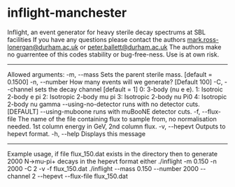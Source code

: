 # inflight-manchester

Inflight, an event generator for heavy sterile decay spectrums at SBL facilities
If you have any questions please contact the authors mark.ross-lonergan@durham.ac.uk or peter.ballett@durham.ac.uk
The authors make no guarrentee of this codes stability or bug-free-ness. Use is at own risk.
******************************************
Allowed arguments:
	-m, --mass			Sets the parent sterile mass. [default = 0.1500]
	-n, --number			How many events will we generate? [Default 100]
	-C, --channel			sets the decay channel [default = 1] 
						0: 3-body (nu e e).
						1: Isotroic 2-body e pi
						2: Isotropic 2-body mu pi
						3: Isotropic 2-body nu Pi0
						4: Isotropic 2-body nu gamma
	--using-no-detector		runs with no detector cuts. [DEFAULT] 
	--using-muboone			runs with muBooNE detector cuts.
	-f, --flux-file			The name of the file containing flux to sample from, no normalisation needed. 1st column energy in GeV, 2nd column flux.
	-v, --hepevt			Outputs to hepevt format.
	-h, --help			Displays this message
******************************************
Example usage, if file flux_150.dat exists in the directory then to generate 2000 N->mu-pi+ decays in the hepevt format either
  ./inflight -m 0.150 -n 2000 -C 2 -v -f flux_150.dat 
  ./inflight --mass 0.150 --number 2000 --channel 2 --hepevt --flux-file flux_150.dat

